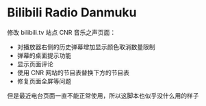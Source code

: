 # Bilibili Radio Danmuku #

修改 bilibili.tv 站点 CNR 音乐之声页面：
* 对播放器右侧的历史弹幕增加显示颜色取消数量限制
* 弹幕的桌面提示功能
* 显示页面评论
* 使用 CNR 网站的节目表替换下方的节目表
* 修复页面全屏等问题

但是最近电台页面一直不能正常使用，所以这脚本也似乎没什么用的样子